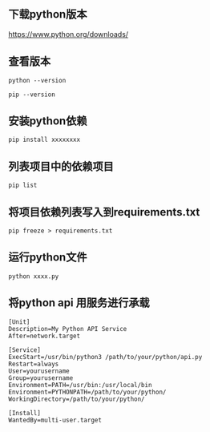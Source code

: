 ## 下载python版本

https://www.python.org/downloads/

## 查看版本

```
python --version

pip --version
```

## 安装python依赖

```
pip install xxxxxxxx
```


## 列表项目中的依赖项目

```
pip list
```

## 将项目依赖列表写入到requirements.txt

```
pip freeze > requirements.txt
```

## 运行python文件

```
python xxxx.py
```

## 将python api 用服务进行承载

```
[Unit]
Description=My Python API Service
After=network.target

[Service]
ExecStart=/usr/bin/python3 /path/to/your/python/api.py
Restart=always
User=yourusername
Group=yourusername
Environment=PATH=/usr/bin:/usr/local/bin
Environment=PYTHONPATH=/path/to/your/python/
WorkingDirectory=/path/to/your/python/

[Install]
WantedBy=multi-user.target
```

